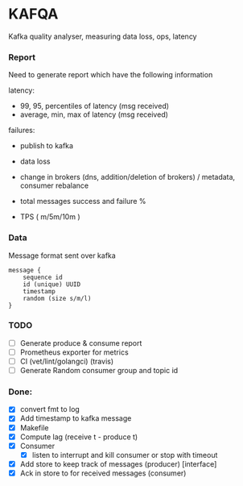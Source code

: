 # KAFQA

Kafka quality analyser, measuring data loss, ops, latency

### Report

Need to generate report which have the following information

latency:
 * 99, 95, percentiles of latency (msg received)
 * average, min, max of latency (msg received)

failures:
 * publish to kafka
 * data loss

* change in brokers (dns, addition/deletion of brokers) / metadata, consumer rebalance
* total messages success and failure %
* TPS ( m/5m/10m )

### Data

Message format sent over kafka
```
message {
    sequence id
    id (unique) UUID
    timestamp
    random (size s/m/l)
}
```
### TODO
* [ ] Generate produce & consume report
* [ ] Prometheus exporter for metrics
* [ ] CI (vet/lint/golangci) (travis)
* [ ] Generate Random consumer group and topic id

### Done:
* [X] convert fmt to log
* [X] Add timestamp to kafka message
* [X] Makefile
* [X] Compute lag (receive t - produce t)
* [X] Consumer
    * [X] listen to interrupt and kill consumer or stop with timeout
* [X] Add store to keep track of messages (producer) [interface]
* [X] Ack in store to for received messages (consumer)

